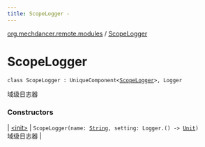 ```yaml
---
title: ScopeLogger - 
---
```


[org.mechdancer.remote.modules](../index.html) / [ScopeLogger](./index.html)

# ScopeLogger

`class ScopeLogger : UniqueComponent<`[`ScopeLogger`](./index.html)`>, Logger`

域级日志器

### Constructors

| [&lt;init&gt;](-init-.html) | `ScopeLogger(name: `[`String`](https://kotlinlang.org/api/latest/jvm/stdlib/kotlin/-string/index.html)`, setting: Logger.() -> `[`Unit`](https://kotlinlang.org/api/latest/jvm/stdlib/kotlin/-unit/index.html)`)`<br>域级日志器 |

